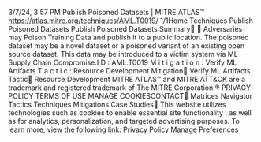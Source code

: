 3/7/24, 3:57 PM Publish Poisoned Datasets | MITRE ATLAS™
https://atlas.mitre.org/techniques/AML.T0019/ 1/1Home Techniques Publish Poisoned Datasets
Publish Poisoned Datasets
Summary󰅂 󰅂
Adversaries may Poison Training Data and publish it to a
public location. The poisoned dataset may be a novel
dataset or a poisoned variant of an existing open source
dataset. This data may be introduced to a victim system via
ML Supply Chain Compromise.I D : AML.T0019
M i t i g a t i o n : Verify ML
Artifacts
T a c t i c : Resource
Development
Mitigation󰅀
Verify ML Artifacts
Tactic󰅀
Resource Development
MITRE ATLAS™ and MITRE ATT&CK are a trademark and registered
trademark of The MITRE Corporation.®
PRIVACY POLICY TERMS OF USE MANAGE COOKIESCONTACT󰍜 Matrices Navigator Tactics Techniques Mitigations Case Studies󰍝
This website utilizes technologies such as cookies to enable essential site functionality , as well as
for analytics, personalization, and targeted advertising purposes. To learn more, view the following
link: Privacy Policy
Manage Preferences